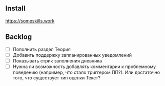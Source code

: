 ## Install

https://someskills.work

## Backlog

- [ ] Пополнить раздел Теория
- [ ] Добавить поддержку запланированных уведомлений
- [ ] Показывать стрик заполнения дневника
- [ ] Нужна ли возможность добавлять комментарии к проблемному поведению (например, что стало триггером ПП?). Или достаточно того, что существует тип оценки Текст?
